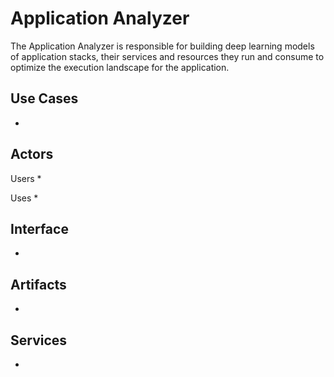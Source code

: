 # Application Analyzer
The Application Analyzer is responsible for building deep learning models of application stacks, 
their services and resources they run and consume to optimize the execution landscape for the application.

## Use Cases
*

## Actors
Users 
*

Uses
*

## Interface
*

## Artifacts
* 

## Services
*

